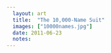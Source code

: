 ```yaml
---
  layout: art
  title:  "The 10,000-Name Suit"
  images: ["10000names.jpg"]
  date: 2011-06-23
  notes:
---
```


